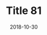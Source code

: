 ---
layout: posts
title: "Title 81"
img: "https://image.tmdb.org/t/p/w185/kPRb1mbVHGop0egQ7153y0lhzGL.jpg"
date: 2018-10-30
genre: "Comedy"
categories: Movies
tags: bollywood, shah ruch khan
published: true 
---